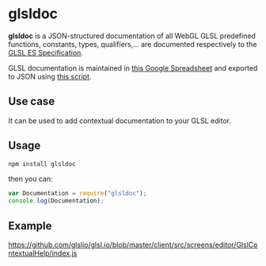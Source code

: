 glsldoc
=======

**glsldoc** is a JSON-structured documentation of all WebGL GLSL predefined functions, constants, types, qualifiers,...
are documented respectively to the [GLSL ES Specification](http://www.khronos.org/registry/gles/specs/2.0/GLSL_ES_Specification_1.0.17.pdf).


GLSL documentation is maintained in [this Google Spreadsheet](https://docs.google.com/spreadsheets/d/15AiAFxPq--59v0RFufYWkV8wnYjEtOOUwr-EgMXUZIE) and exported to JSON using [this script](http://blog.pamelafox.org/2013/06/exporting-google-spreadsheet-as-json.html).

Use case
--------

It can be used to add contextual documentation to your GLSL editor.

Usage
-----


```sh
npm install glsldoc
```

then you can:

```javascript
var Documentation = require("glsldoc");
console.log(Documentation);
```

Example
-------

https://github.com/glslio/glsl.io/blob/master/client/src/screens/editor/GlslContextualHelp/index.js
